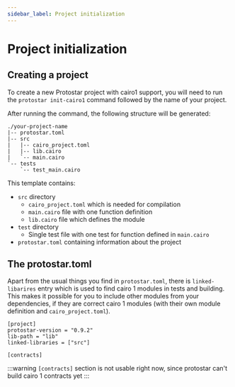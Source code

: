 ```yaml
---
sidebar_label: Project initialization
---
```


# Project initialization

## Creating a project
To create a new Protostar project with cairo1 support, you will need to run the `protostar init-cairo1` command followed by the name of your project.

After running the command, the following structure will be generated:

```
./your-project-name
|-- protostar.toml
|-- src
|   |-- cairo_project.toml
|   |-- lib.cairo
|   `-- main.cairo
`-- tests
    `-- test_main.cairo
```

This template contains:

- `src` directory
    - `cairo_project.toml` which is needed for compilation 
    - `main.cairo` file with one function definition
    - `lib.cairo` file which defines the module
- `test` directory
    - Single test file with one test for function defined in `main.cairo`
- `protostar.toml` containing information about the project

## The protostar.toml
Apart from the usual things you find in `protostar.toml`, there is `linked-libarires` entry which is used to find cairo 1 modules in tests and building.
This makes it possible for you to include other modules from your dependencies, if they are correct cairo 1 modules (with their own module definition and `cairo_project.toml`).

```
[project]
protostar-version = "0.9.2"
lib-path = "lib"
linked-libraries = ["src"]

[contracts]
```

:::warning
`[contracts]` section is not usable right now, since protostar can't build cairo 1 contracts yet 
:::